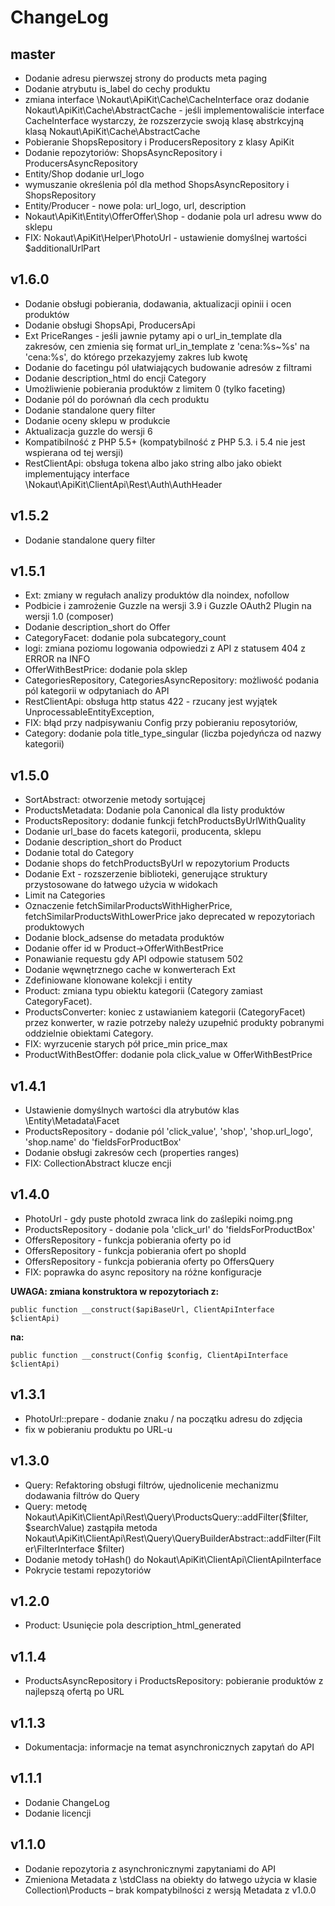 ChangeLog
=========

master
-----
- Dodanie adresu pierwszej strony do products meta paging
- Dodanie atrybutu is_label do cechy produktu
- zmiana interface \Nokaut\ApiKit\Cache\CacheInterface oraz dodanie Nokaut\ApiKit\Cache\AbstractCache - jeśli implementowaliście interface CacheInterface wystarczy, że rozszerzycie swoją klasę abstrkcyjną klasą Nokaut\ApiKit\Cache\AbstractCache
- Pobieranie ShopsRepository i ProducersRepository z klasy ApiKit
- Dodanie repozytoriów: ShopsAsyncRepository i ProducersAsyncRepository
- Entity/Shop dodanie url_logo
- wymuszanie określenia pól dla method ShopsAsyncRepository i ShopsRepository
- Entity/Producer - nowe pola: url_logo, url, description
- Nokaut\ApiKit\Entity\OfferOffer\Shop - dodanie pola url adresu www do sklepu
- FIX: Nokaut\ApiKit\Helper\PhotoUrl - ustawienie domyślnej wartości $additionalUrlPart

v1.6.0
------
- Dodanie obsługi pobierania, dodawania, aktualizacji opinii i ocen produktów
- Dodanie obsługi ShopsApi, ProducersApi
- Ext PriceRanges - jeśli jawnie pytamy api o url_in_template dla zakresów, cen zmienia się format url_in_template z 'cena:%s~%s' na 'cena:%s', do którego przekazyjemy zakres lub kwotę
- Dodanie do facetingu pól ułatwiających budowanie adresów z filtrami
- Dodanie description_html do encji Category
- Umożliwienie pobierania produktów z limitem 0 (tylko faceting)
- Dodanie pól do porównań dla cech produktu
- Dodanie standalone query filter
- Dodanie oceny sklepu w produkcie
- Aktualizacja guzzle do wersji 6
- Kompatibilność z PHP 5.5+ (kompatybilność z PHP 5.3. i 5.4 nie jest wspierana od tej wersji)
- RestClientApi: obsługa tokena albo jako string albo jako obiekt implementujący interface \Nokaut\ApiKit\ClientApi\Rest\Auth\AuthHeader

v1.5.2
------
- Dodanie standalone query filter

v1.5.1
------
- Ext: zmiany w regułach analizy produktów dla noindex, nofollow
- Podbicie i zamrożenie Guzzle na wersji 3.9 i Guzzle OAuth2 Plugin na wersji 1.0 (composer)
- Dodanie description_short do Offer
- CategoryFacet: dodanie pola subcategory_count
- logi: zmiana poziomu logowania odpowiedzi z API z statusem 404 z ERROR na INFO
- OfferWithBestPrice: dodanie pola sklep
- CategoriesRepository, CategoriesAsyncRepository: możliwość podania pól kategorii w odpytaniach do API
- RestClientApi: obsługa http status 422 - rzucany jest wyjątek UnprocessableEntityException,
- FIX: błąd przy nadpisywaniu Config przy pobieraniu reposytoriów,
- Category: dodanie pola title_type_singular (liczba pojedyńcza od nazwy kategorii)

v1.5.0
------
- SortAbstract: otworzenie metody sortującej
- ProductsMetadata: Dodanie pola Canonical dla listy produktów
- ProductsRepository: dodanie funkcji fetchProductsByUrlWithQuality
- Dodanie url_base do facets kategorii, producenta, sklepu
- Dodanie description_short do Product
- Dodanie total do Category
- Dodanie shops do fetchProductsByUrl w repozytorium Products
- Dodanie Ext - rozszerzenie biblioteki, generujące struktury przystosowane do łatwego użycia w widokach
- Limit na Categories
- Oznaczenie fetchSimilarProductsWithHigherPrice, fetchSimilarProductsWithLowerPrice jako deprecated w repozytoriach produktowych
- Dodanie block_adsense do metadata produktów
- Dodanie offer id w Product->OfferWithBestPrice
- Ponawianie requestu gdy API odpowie statusem 502
- Dodanie węwnętrznego cache w konwerterach Ext
- Zdefiniowane klonowane kolekcji i entity
- Product: zmiana typu obiektu kategorii (Category zamiast CategoryFacet).
- ProductsConverter: koniec z ustawianiem kategorii (CategoryFacet) przez konwerter, w razie potrzeby należy uzupełnić produkty pobranymi oddzielnie obiektami Category.
- FIX: wyrzucenie starych pół price_min price_max
- ProductWithBestOffer: dodanie pola click_value w OfferWithBestPrice

v1.4.1
------
- Ustawienie domyślnych wartości dla atrybutów klas \Entity\Metadata\Facet
- ProductsRepository - dodanie pól 'click_value', 'shop', 'shop.url_logo', 'shop.name' do 'fieldsForProductBox'
- Dodanie obsługi zakresów cech (properties ranges)
- FIX: CollectionAbstract klucze encji

v1.4.0
------
 - PhotoUrl - gdy puste photoId zwraca link do zaślepiki noimg<size>.png
 - ProductsRepository - dodanie pola 'click_url' do 'fieldsForProductBox'
 - OffersRepository - funkcja pobierania oferty po id
 - OffersRepository - funkcja pobierania ofert po shopId
 - OffersRepository - funkcja pobierania oferty po OffersQuery
 - FIX: poprawka do async repository na różne konfiguracje

**UWAGA: zmiana konstruktora w repozytoriach z:**

    public function __construct($apiBaseUrl, ClientApiInterface $clientApi)

**na:**

    public function __construct(Config $config, ClientApiInterface $clientApi)

v1.3.1
------
 - PhotoUrl::prepare - dodanie znaku / na początku adresu do zdjęcia
 - fix w pobieraniu produktu po URL-u

v1.3.0
------
 - Query: Refaktoring obsługi filtrów, ujednolicenie mechanizmu dodawania filtrów do Query
 - Query: metodę Nokaut\ApiKit\ClientApi\Rest\Query\ProductsQuery::addFilter($filter, $searchValue) zastąpiła metoda Nokaut\ApiKit\ClientApi\Rest\Query\QueryBuilderAbstract::addFilter(Filter\FilterInterface $filter)
 - Dodanie metody toHash() do Nokaut\ApiKit\ClientApi\ClientApiInterface
 - Pokrycie testami repozytoriów

v1.2.0
------
 - Product: Usunięcie pola description_html_generated

v1.1.4
------
 - ProductsAsyncRepository i ProductsRepository: pobieranie produktów z najlepszą ofertą po URL

v1.1.3
------
 - Dokumentacja: informacje na temat asynchronicznych zapytań do API

v1.1.1
------
 - Dodanie ChangeLog
 - Dodanie licencji

v1.1.0
------
 - Dodanie repozytoria z asynchronicznymi zapytaniami do API
 - Zmieniona Metadata z \stdClass na obiekty do łatwego użycia w klasie Collection\Products – brak kompatybilności z wersją Metadata z v1.0.0